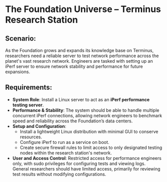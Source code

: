 # The Foundation Universe – Terminus Research Station
## Scenario: 
As the Foundation grows and expands its knowledge base on Terminus, researchers need a reliable server to test network performance across the planet's vast research network. 
Engineers are tasked with setting up an iPerf server to ensure network stability and performance for future expansions.

## Requirements:

- **System Role**: Install a Linux server to act as an **iPerf performance testing server**.
- **Performance & Stability**: The system should be able to handle multiple concurrent iPerf connections, allowing network engineers to benchmark speed and reliability across the Foundation’s data centers.
- **Setup and Configuration**:
    - Install a lightweight Linux distribution with minimal GUI to conserve resources.
    - Configure iPerf to run as a service on boot.
    - Create secure firewall rules to limit access to only designated testing nodes within the research station's network.
- **User and Access Control**: Restricted access for performance engineers only, with sudo privileges for configuring tests and viewing logs. General researchers should have limited access, primarily for reviewing test results without modifying configurations.

